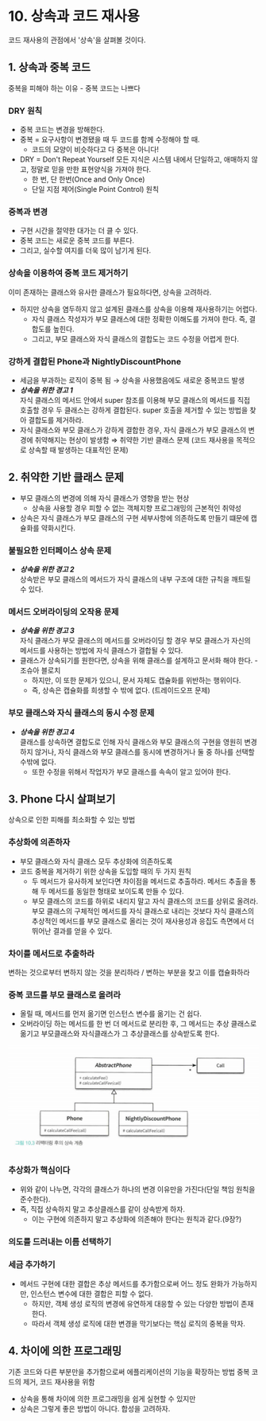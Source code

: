 # 10. 상속과 코드 재사용

코드 재사용의 관점에서 '상속'을 살펴볼 것이다.

## 1. 상속과 중복 코드

중복을 피해야 하는 이유 - 중복 코드는 나쁘다

### DRY 원칙

- 중복 코드는 변경을 방해한다.
- 중복 = 요구사항이 변경됐을 때 두 코드를 함께 수정해야 할 때.
    - 코드의 모양이 비슷하다고 다 중복은 아니다!
- DRY = Don't Repeat Yourself
모든 지식은 시스템 내에서 단일하고, 애매하지 않고, 정말로 믿을 만한 표현양식을 가져야 한다.
    - 한 번, 단 한번(Once and Only Once)
    - 단일 지점 제어(Single Point Control) 원칙

### 중복과 변경

- 구현 시간을 절약한 대가는 더 클 수 있다.
- 중복 코드는 새로운 중복 코드를 부른다.
- 그리고, 실수할 여지를 더욱 많이 남기게 된다.

### 상속을 이용하여 중복 코드 제거하기

이미 존재하는 클래스와 유사한 클래스가 필요하다면, 상속을 고려하라.

- 하지만 상속을 염두하지 않고 설계된 클래스를 상속을 이용해 재사용하기는 어렵다.
    - 자식 클래스 작성자가 부모 클래스에 대한 정확한 이해도를 가져야 한다. 즉, 결합도를 높힌다.
    - 그리고, 부모 클래스와 자식 클래스의 결합도는 코드 수정을 어렵게 한다.

### 강하게 결합된 Phone과 NightlyDiscountPhone

- 세금을 부과하는 로직이 중복 됨 → 상속을 사용했음에도 새로운 중복코드 발생
- ***상속을 위한 경고 1***  
자식 클래스의 메서드 안에서 super 참조를 이용해 부모 클래스의 메서드를 직접 호출할 경우 두 클래스는 강하게 결합된다. super 호출을 제거할 수 있는 방법을 찾아 결합도를 제거하라.
- 자식 클래스와 부모 클래스가 강하게 결합한 경우, 자식 클래스가 부모 클래스의 변경에 취약해지는 현상이 발생함 ⇒ 취약한 기반 클래스 문제 (코드 재사용을 목적으로 상속할 때 발생하는 대표적인 문제)

## 2. 취약한 기반 클래스 문제

- 부모 클래스의 변경에 의해 자식 클래스가 영향을 받는 현상
    - 상속을 사용할 경우 피할 수 없는 객체지향 프로그래밍의 근본적인 취약성
- 상속은 자식 클래스가 부모 클래스의 구현 세부사항에 의존하도록 만들기 떄문에 캡슐화를 약화시킨다.

### 불필요한 인터페이스 상속 문제

- ***상속을 위한 경고 2***   
상속받은 부모 클래스의 메서드가 자식 클래스의 내부 구조에 대한 규칙을 깨트릴 수 있다.

### 메서드 오버라이딩의 오작용 문제

- ***상속을 위한 경고 3***   
자식 클래스가 부모 클래스의 메서드를 오버라이딩 할 경우 부모 클래스가 자신의 메서드를 사용하는 방법에 자식 클래스가 결합될 수 있다.
- 클래스가 상속되기를 원한다면, 상속을 위해 클래스를 설계하고 문서화 해야 한다. - 조슈아 블로치
    - 하지만, 이 또한 문제가 있으니, 문서 자체도 캡슐화를 위반하는 행위이다.
    - 즉, 상속은 캡슐화를 희생할 수 밖에 없다. (트레이드오프 문제)

### 부모 클래스와 자식 클래스의 동시 수정 문제

- ***상속을 위한 경고 4***   
클래스를 상속하면 결합도로 인해 자식 클래스와 부모 클래스의 구현을 영원히 변경하지 않거나, 자식 클래스와 부모 클래스를 동시에 변경하거나 둘 중 하나를 선택할 수밖에 없다.
    - 또한 수정을 위해서 작업자가 부모 클래스를 속속이 알고 있어야 한다.

## 3. Phone 다시 살펴보기

상속으로 인한 피해를 최소화할 수 있는 방법

### 추상화에 의존하자

- 부모 클래스와 자식 클래스 모두 추상화에 의존하도록
- 코드 중복을 제거하기 위한 상속을 도입할 때의 두 가지 원칙
    - 두 메서드가 유사하게 보인다면 차이점을 메서드로 추출하라. 메서드 추출을 통해 두 메서드를 동일한 형태로 보이도록 만들 수 있다.
    - 부모 클래스의 코드를 하위로 내리지 말고 자식 클래스의 코드를 상위로 올려라. 부모 클래스의 구체적인 메서드를 자식 클래스로 내리는 것보다 자식 클래스의 추상적인 메서드를 부모 클래스로 올리는 것이 재사용성과 응집도 측면에서 더 뛰어난 결과를 얻을 수 있다.

### 차이를 메서드로 추출하라

변하는 것으로부터 변하지 않는 것을 분리하라 / 변하는 부분을 찾고 이를 캡슐화하라

### 중복 코드를 부모 클래스로 올려라

- 올릴 때, 메서드를 먼저 옮기면 인스턴스 변수를 옮기는 건 쉽다.
- 오버라이딩 하는 메서드를 한 번 더 메서드로 분리한 후, 그 메서드는 추상 클래스로 옮기고 부모클래스와 자식클래스가 그 추상클래스를 상속받도록 한다.

![1.png](1.png)

### 추상화가 핵심이다

- 위와 같이 나누면, 각각의 클래스가 하나의 변경 이유만을 가진다(단일 책임 원칙을 준수한다).
- 즉, 직접 상속하지 말고 추상클래스를 같이 상속받게 하자.
    - 이는 구현에 의존하지 말고 추상화에 의존해야 한다는 원칙과 같다.(9장?)

### 의도를 드러내는 이름 선택하기

### 세금 추가하기

- 메서드 구현에 대한 결합은 추상 메서드를 추가함으로써 어느 정도 완화가 가능하지만, 인스턴스 변수에 대한 결합은 피할 수 없다.
    - 하지만, 객체 생성 로직의 변경에 유연하게 대응할 수 있는 다양한 방법이 존재한다.
    - 따라서 객체 생성 로직에 대한 변경을 막기보다는 핵심 로직의 중복을 막자.

## 4. 차이에 의한 프로그래밍

기존 코드와 다른 부분만을 추가함으로써 에플리케이션의 기능을 확장하는 방법
중복 코드의 제거, 코드 재사용을 위함

- 상속을 통해 차이에 의한 프로그래밍을 쉽게 실현할 수 있지만
- 상속은 그렇게 좋은 방법이 아니다. 합성을 고려하자.